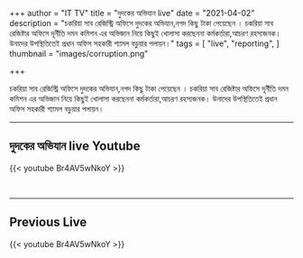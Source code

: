 +++
author = "IT TV"
title = "দুদকের অভিযান live"
date = "2021-04-02"
description = "চকরিয়া সাব রেজিস্ট্রি অফিসে দুদকের অভিযান,নগদ কিছু টাকা পেয়েছেন । চকরিয়া সাব রেজিষ্টার অফিসে দূর্নীতি দমন কমিশন এর অভিজান নিয়ে কিছুই খোলাসা করছেননা কর্মকর্তারা,আচরণ রহস্যজনক। উনাদের উপস্থিতিতেই প্রধান অফিস সহকারী শ্যামল বড়ুয়ার পলায়ন।"
tags = [
    "live",
    "reporting",
]
thumbnail = "images/corruption.png"

+++

চকরিয়া সাব রেজিস্ট্রি অফিসে দুদকের অভিযান,নগদ কিছু টাকা পেয়েছেন । চকরিয়া সাব রেজিষ্টার অফিসে দূর্নীতি দমন কমিশন এর অভিজান নিয়ে কিছুই খোলাসা করছেননা কর্মকর্তারা,আচরণ রহস্যজনক। উনাদের উপস্থিতিতেই প্রধান অফিস সহকারী শ্যামল বড়ুয়ার পলায়ন।
<!--more-->
---

## দুদকের অভিযান live Youtube

{{< youtube Br4AV5wNkoY >}}

<br>

---


## Previous Live

{{< youtube Br4AV5wNkoY >}}

<br>


